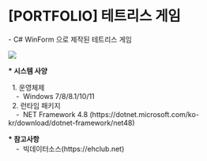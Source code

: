 <h1>[PORTFOLIO] 테트리스 게임 </h1>
    - C# WinForm 으로 제작된 테트리스 게임
    <p><p>
    <img src=https://github.com/ChaShane/TetrisGame/assets/96649804/855beaee-7be7-4969-8397-103036fc86f3>
    <br>
    <p>
    <b>* 시스템 사양</b>
    <p>&nbsp;&nbsp;1. 운영체제 
    <br>&nbsp;&nbsp;&nbsp;&nbsp;-&nbsp;&nbsp;Windows 7/8/8.1/10/11
    <br>&nbsp;&nbsp;2. 런타임 패키지 
    <br>&nbsp;&nbsp;&nbsp;&nbsp;-&nbsp;&nbsp;NET Framework 4.8 (https://dotnet.microsoft.com/ko-kr/download/dotnet-framework/net48)
    <p>
    <b>* 참고사항</b>
    <br>&nbsp;&nbsp;&nbsp;&nbsp;-&nbsp;&nbsp;빅데이터소스(https://ehclub.net)
    
